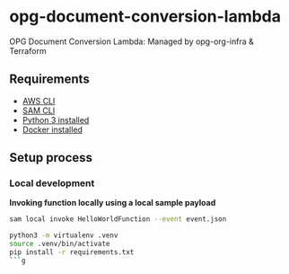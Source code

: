 # opg-document-conversion-lambda
OPG Document Conversion Lambda: Managed by opg-org-infra &amp; Terraform

## Requirements

* [AWS CLI](https://aws.amazon.com/cli/)
* [SAM CLI](https://docs.aws.amazon.com/serverless-application-model/latest/developerguide/serverless-sam-cli-install.html)
* [Python 3 installed](https://www.python.org/downloads/)
* [Docker installed](https://www.docker.com/community-edition)

## Setup process

### Local development

**Invoking function locally using a local sample payload**

```bash
sam local invoke HelloWorldFunction --event event.json
```

```bash
python3 -m virtualenv .venv
source .venv/bin/activate
pip install -r requirements.txt
```g


